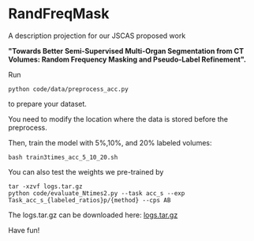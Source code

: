 # RandFreqMask
A description projection for our JSCAS proposed work 

**"Towards Better Semi-Supervised Multi-Organ Segmentation from CT Volumes: Random Frequency Masking and Pseudo-Label Refinement".**

Run
```
python code/data/preprocess_acc.py
```
to prepare your dataset.

You need to modify the location where the data is stored before the preprocess.

Then, train the model with 5%,10%, and 20% labeled volumes:
```
bash train3times_acc_5_10_20.sh
```

You can also test the weights we pre-trained by

```
tar -xzvf logs.tar.gz
python code/evaluate_Ntimes2.py --task acc_s --exp Task_acc_s_{labeled_ratios}p/{method} --cps AB
```
The logs.tar.gz can be downloaded here: [logs.tar.gz](https://mega.nz/file/gv0TjCKT#IDJ4iLpX-Aru0-LbNcyWOLdegPHQJ5FOQxFZuqrQaGk)

Have fun!
